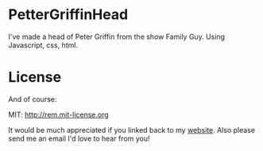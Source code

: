 PetterGriffinHead
=================

I've made a head of Peter Griffin from the show Family Guy. Using Javascript, css, html. 

# License

And of course:

MIT: http://rem.mit-license.org

It would be much appreciated if you linked back to my [website](http://robinsone.github.com). Also please send me an email I'd love to hear from you!
